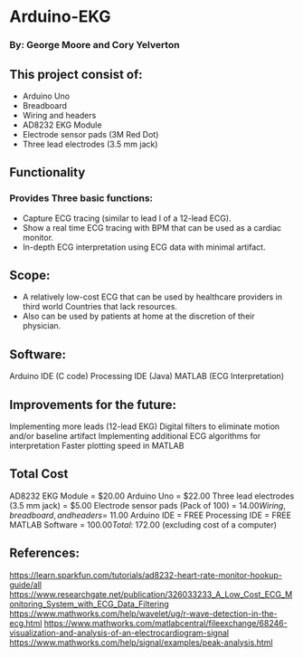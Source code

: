 # Arduino-EKG
### By: George Moore and Cory Yelverton

## This project consist of:
* Arduino Uno
* Breadboard
* Wiring and headers
* AD8232 EKG Module
* Electrode sensor pads (3M Red Dot)
* Three lead electrodes (3.5 mm jack)

## Functionality

### Provides Three basic functions:
* Capture ECG tracing (similar to lead I of a 12-lead ECG).
* Show a real time ECG tracing with BPM that can be used as a cardiac monitor.
* In-depth ECG interpretation using ECG data with minimal artifact.



## Scope:
* A relatively low-cost ECG that can be used by healthcare providers in third world Countries that lack resources.
* Also can be used by patients at home at the discretion of their physician.


## Software:
Arduino IDE (C code)
Processing IDE (Java)
MATLAB (ECG Interpretation)


## Improvements for the future:
Implementing more leads (12-lead EKG)
Digital filters to eliminate motion and/or baseline artifact
Implementing additional ECG algorithms for interpretation
Faster plotting speed in MATLAB

## Total Cost
AD8232 EKG Module = $20.00
Arduino Uno = $22.00
Three lead electrodes (3.5 mm jack) = $5.00
Electrode sensor pads (Pack of 100) = $14.00
Wiring, breadboard, and headers = ~$11.00
Arduino IDE  = FREE
Processing IDE = FREE
MATLAB Software = $100.00
Total: ~$172.00 (excluding cost of a computer)




## References:

https://learn.sparkfun.com/tutorials/ad8232-heart-rate-monitor-hookup-guide/all
https://www.researchgate.net/publication/326033233_A_Low_Cost_ECG_Monitoring_System_with_ECG_Data_Filtering
https://www.mathworks.com/help/wavelet/ug/r-wave-detection-in-the-ecg.html
https://www.mathworks.com/matlabcentral/fileexchange/68246-visualization-and-analysis-of-an-electrocardiogram-signal
https://www.mathworks.com/help/signal/examples/peak-analysis.html

